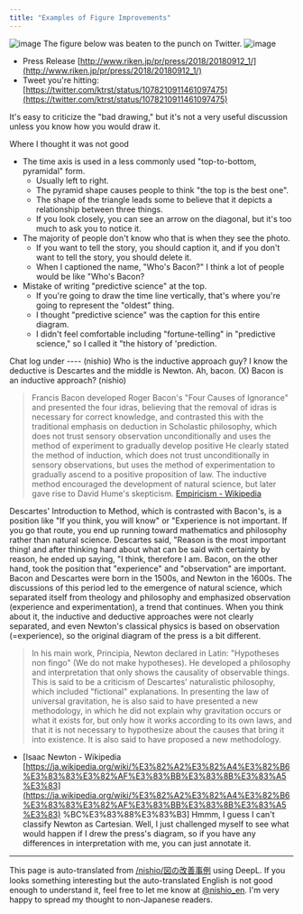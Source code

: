 ```yaml
---
title: "Examples of Figure Improvements"
---
```


![image](https://gyazo.com/475aee87f095dc285ddf76fd51c6cbeb/thumb/1000)
The figure below was beaten to the punch on Twitter.
![image](https://gyazo.com/19369d25f807ee6d69090be1c3b8cde6/thumb/1000)
- Press Release [http://www.riken.jp/pr/press/2018/20180912_1/](http://www.riken.jp/pr/press/2018/20180912_1/)
- Tweet you're hitting: [https://twitter.com/ktrst/status/1078210911461097475](https://twitter.com/ktrst/status/1078210911461097475)

It's easy to criticize the "bad drawing," but it's not a very useful discussion unless you know how you would draw it.

Where I thought it was not good
- The time axis is used in a less commonly used "top-to-bottom, pyramidal" form.
    - Usually left to right.
    - The pyramid shape causes people to think "the top is the best one".
    - The shape of the triangle leads some to believe that it depicts a relationship between three things.
    - If you look closely, you can see an arrow on the diagonal, but it's too much to ask you to notice it.
- The majority of people don't know who that is when they see the photo.
    - If you want to tell the story, you should caption it, and if you don't want to tell the story, you should delete it.
    - When I captioned the name, "Who's Bacon?" I think a lot of people would be like "Who's Bacon?
- Mistake of writing "predictive science" at the top.
    - If you're going to draw the time line vertically, that's where you're going to represent the "oldest" thing.
    - I thought "predictive science" was the caption for this entire diagram.
    - I didn't feel comfortable including "fortune-telling" in "predictive science," so I called it "the history of 'prediction.

Chat log under ----
(nishio) Who is the inductive approach guy?
I know the deductive is Descartes and the middle is Newton.
Ah, bacon.
(X) Bacon is an inductive approach?
(nishio)
> Francis Bacon developed Roger Bacon's "Four Causes of Ignorance" and presented the four idras, believing that the removal of idras is necessary for correct knowledge, and contrasted this with the traditional emphasis on deduction in Scholastic philosophy, which does not trust sensory observation unconditionally and uses the method of experiment to gradually develop positive He clearly stated the method of induction, which does not trust unconditionally in sensory observations, but uses the method of experimentation to gradually ascend to a positive proposition of law. The inductive method encouraged the development of natural science, but later gave rise to David Hume's skepticism.
[Empiricism - Wikipedia](https://ja.wikipedia.org/wiki/%E7%B5%8C%E9%A8%93%E8%AB%96)

Descartes' Introduction to Method, which is contrasted with Bacon's, is a position like "If you think, you will know" or "Experience is not important.
If you go that route, you end up running toward mathematics and philosophy rather than natural science.
Descartes said, "Reason is the most important thing! and after thinking hard about what can be said with certainty by reason, he ended up saying, "I think, therefore I am.
Bacon, on the other hand, took the position that "experience" and "observation" are important.
Bacon and Descartes were born in the 1500s, and Newton in the 1600s. The discussions of this period led to the emergence of natural science, which separated itself from theology and philosophy and emphasized observation (experience and experimentation), a trend that continues.
When you think about it, the inductive and deductive approaches were not clearly separated, and even Newton's classical physics is based on observation (=experience), so the original diagram of the press is a bit different.
> In his main work, Principia, Newton declared in Latin: "Hypotheses non fingo" (We do not make hypotheses). He developed a philosophy and interpretation that only shows the causality of observable things. This is said to be a criticism of Descartes' naturalistic philosophy, which included "fictional" explanations. In presenting the law of universal gravitation, he is also said to have presented a new methodology, in which he did not explain why gravitation occurs or what it exists for, but only how it works according to its own laws, and that it is not necessary to hypothesize about the causes that bring it into existence. It is also said to have proposed a new methodology.
- [Isaac Newton - Wikipedia [https://ja.wikipedia.org/wiki/%E3%82%A2%E3%82%A4%E3%82%B6%E3%83%83%E3%82%AF%E3%83%BB%E3%83%8B%E3%83%A5%E3%83](https://ja.wikipedia.org/wiki/%E3%82%A2%E3%82%A4%E3%82%B6%E3%83%83%E3%82%AF%E3%83%BB%E3%83%8B%E3%83%A5%E3%83) %BC%E3%83%88%E3%83%B3]
Hmmm, I guess I can't classify Newton as Cartesian.
Well, I just challenged myself to see what would happen if I drew the press's diagram, so if you have any differences in interpretation with me, you can just annotate it.

---
This page is auto-translated from [/nishio/図の改善事例](https://scrapbox.io/nishio/図の改善事例) using DeepL. If you looks something interesting but the auto-translated English is not good enough to understand it, feel free to let me know at [@nishio_en](https://twitter.com/nishio_en). I'm very happy to spread my thought to non-Japanese readers.